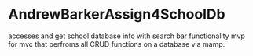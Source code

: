 # AndrewBarkerAssign4SchoolDb
accesses and get school database info with search bar functionality
mvp for mvc that perfroms all CRUD functions on a database via mamp.

